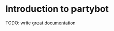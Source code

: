 # Introduction to partybot

TODO: write [great documentation](http://jacobian.org/writing/what-to-write/)
